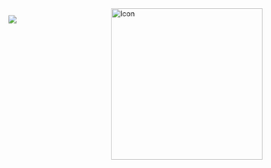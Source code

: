 <img src="https://images-ext-2.discordapp.net/external/4Mc-6tF_pjNbc6WzyZcuKkhcf215XWx-6MNUXx7UZfs/https/raw.githubusercontent.com/MicaelliMedeiros/micaellimedeiros/master/image/computer-illustration.png" min-width="300px" max-width="300px" width="300px" align="right" alt="Icon">

<p align="left">
    <a href="https://discord.com/users/724758835247448156" alt="Discord">
        <img src="https://img.shields.io/badge/-Discord-%23333?style=for-the-badge&logo=Discord&logoColor=FFFFFF&link=https://discord.gg/Z2AVF7Cdnt"/ target="_blank">
    </a>
</p>
